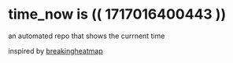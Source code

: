 # time_now is (( 1717016400443 ))

an automated repo that shows the currnent time

inspired by [breakingheatmap](https://github.com/breakingheatmap/breakingheatmap)